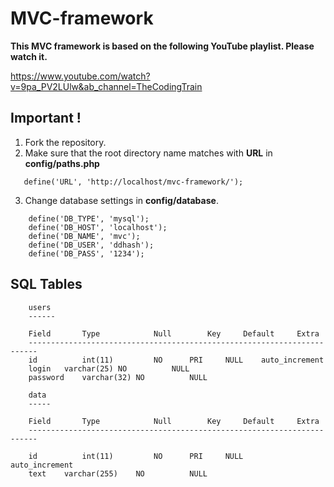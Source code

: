 # MVC-framework
**This MVC framework is based on the following YouTube playlist. Please watch it.**

https://www.youtube.com/watch?v=9pa_PV2LUlw&ab_channel=TheCodingTrain

## Important !
1. Fork the repository.
1. Make sure that the root directory name matches with **URL** in **config/paths.php**
```
   define('URL', 'http://localhost/mvc-framework/');
```
3. Change database settings in **config/database**.
``` 
    define('DB_TYPE', 'mysql');
    define('DB_HOST', 'localhost');
    define('DB_NAME', 'mvc');
    define('DB_USER', 'ddhash');
    define('DB_PASS', '1234');
```
## SQL Tables

```
    users
    ------

    Field       Type            Null        Key     Default     Extra
    ------------------------------------------------------------------------
    id	        int(11)	        NO	    PRI	    NULL	auto_increment	
    login	varchar(25)	NO		    NULL	
    password	varchar(32)	NO		    NULL

    data
    -----

    Field       Type            Null        Key     Default     Extra
    ------------------------------------------------------------------------

    id	    	int(11)	        NO	    PRI	    NULL     	auto_increment	
    text	varchar(255)    NO		    NULL
		

    
		
```
